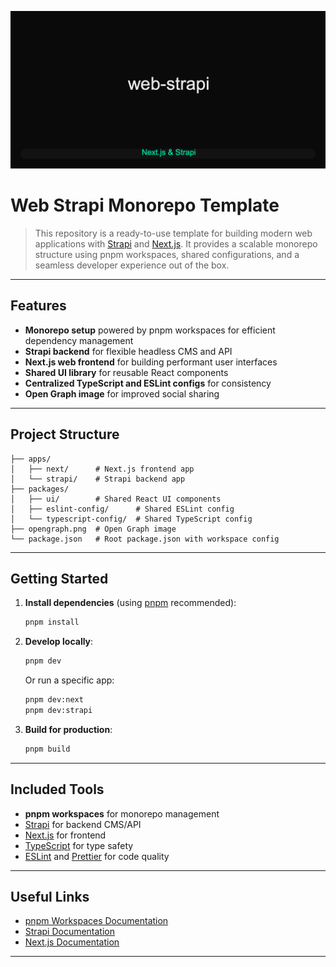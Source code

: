 <p align="center">
  <img src="./opengraph.png" alt="Web Strapi Monorepo Template Open Graph" width="600" />
</p>

# Web Strapi Monorepo Template

> This repository is a ready-to-use template for building modern web applications with [Strapi](https://strapi.io/) and [Next.js](https://nextjs.org/). It provides a scalable monorepo structure using pnpm workspaces, shared configurations, and a seamless developer experience out of the box.

---

## Features

- **Monorepo setup** powered by pnpm workspaces for efficient dependency management
- **Strapi backend** for flexible headless CMS and API
- **Next.js web frontend** for building performant user interfaces
- **Shared UI library** for reusable React components
- **Centralized TypeScript and ESLint configs** for consistency
- **Open Graph image** for improved social sharing

---

## Project Structure

```
├── apps/
│   ├── next/      # Next.js frontend app
│   └── strapi/    # Strapi backend app
├── packages/
│   ├── ui/        # Shared React UI components
│   ├── eslint-config/      # Shared ESLint config
│   └── typescript-config/  # Shared TypeScript config
├── opengraph.png  # Open Graph image
└── package.json   # Root package.json with workspace config
```

---

## Getting Started

1. **Install dependencies** (using [pnpm](https://pnpm.io/) recommended):

   ```sh
   pnpm install
   ```

2. **Develop locally**:

   ```sh
   pnpm dev
   ```

   Or run a specific app:

   ```sh
   pnpm dev:next
   pnpm dev:strapi
   ```

3. **Build for production**:
   ```sh
   pnpm build
   ```

---

## Included Tools

- **pnpm workspaces** for monorepo management
- [Strapi](https://strapi.io/) for backend CMS/API
- [Next.js](https://nextjs.org/) for frontend
- [TypeScript](https://www.typescriptlang.org/) for type safety
- [ESLint](https://eslint.org/) and [Prettier](https://prettier.io/) for code quality

---

## Useful Links

- [pnpm Workspaces Documentation](https://pnpm.io/workspaces)
- [Strapi Documentation](https://docs.strapi.io/)
- [Next.js Documentation](https://nextjs.org/docs)

---
